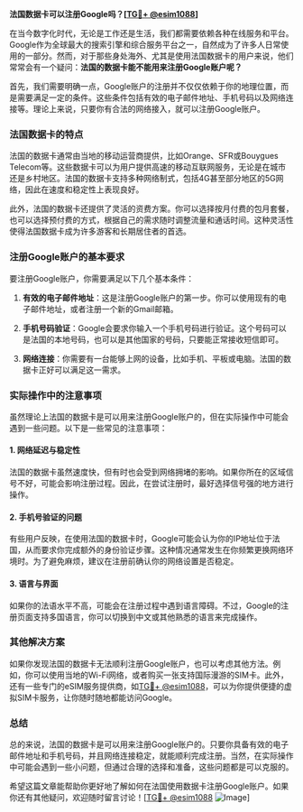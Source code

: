**法国数据卡可以注册Google吗？[[TG💪+ @esim1088](https://t.me/s/esim1088)]**

在当今数字化时代，无论是工作还是生活，我们都需要依赖各种在线服务和平台。Google作为全球最大的搜索引擎和综合服务平台之一，自然成为了许多人日常使用的一部分。然而，对于那些身处海外、尤其是使用法国数据卡的用户来说，他们常常会有一个疑问：**法国的数据卡能不能用来注册Google账户呢？**

首先，我们需要明确一点，Google账户的注册并不仅仅依赖于你的地理位置，而是需要满足一定的条件。这些条件包括有效的电子邮件地址、手机号码以及网络连接等。理论上来说，只要你有合法的网络接入，就可以注册Google账户。

### 法国数据卡的特点

法国的数据卡通常由当地的移动运营商提供，比如Orange、SFR或Bouygues Telecom等。这些数据卡可以为用户提供高速的移动互联网服务，无论是在城市还是乡村地区。法国的数据卡支持多种网络制式，包括4G甚至部分地区的5G网络，因此在速度和稳定性上表现良好。

此外，法国的数据卡还提供了灵活的资费方案。你可以选择按月付费的包月套餐，也可以选择预付费的方式，根据自己的需求随时调整流量和通话时间。这种灵活性使得法国数据卡成为许多游客和长期居住者的首选。

### 注册Google账户的基本要求

要注册Google账户，你需要满足以下几个基本条件：

1. **有效的电子邮件地址**：这是注册Google账户的第一步。你可以使用现有的电子邮件地址，或者注册一个新的Gmail邮箱。
   
2. **手机号码验证**：Google会要求你输入一个手机号码进行验证。这个号码可以是法国的本地号码，也可以是其他国家的号码，只要能正常接收短信即可。

3. **网络连接**：你需要有一台能够上网的设备，比如手机、平板或电脑。法国的数据卡正好可以满足这一需求。

### 实际操作中的注意事项

虽然理论上法国的数据卡是可以用来注册Google账户的，但在实际操作中可能会遇到一些问题。以下是一些常见的注意事项：

#### 1. 网络延迟与稳定性
法国的数据卡虽然速度快，但有时也会受到网络拥堵的影响。如果你所在的区域信号不好，可能会影响注册过程。因此，在尝试注册时，最好选择信号强的地方进行操作。

#### 2. 手机号验证的问题
有些用户反映，在使用法国的数据卡时，Google可能会认为你的IP地址位于法国，从而要求你完成额外的身份验证步骤。这种情况通常发生在你频繁更换网络环境时。为了避免麻烦，建议在注册前确认你的网络设置是否稳定。

#### 3. 语言与界面
如果你的法语水平不高，可能会在注册过程中遇到语言障碍。不过，Google的注册页面支持多国语言，你可以切换到中文或其他熟悉的语言来完成操作。

### 其他解决方案

如果你发现法国的数据卡无法顺利注册Google账户，也可以考虑其他方法。例如，你可以使用当地的Wi-Fi网络，或者购买一张支持国际漫游的SIM卡。此外，还有一些专门的eSIM服务提供商，如[TG💪+ @esim1088](https://t.me/s/esim1088)，可以为你提供便捷的虚拟SIM卡服务，让你随时随地都能访问Google。

### 总结

总的来说，法国的数据卡是可以用来注册Google账户的。只要你具备有效的电子邮件地址和手机号码，并且网络连接稳定，就能顺利完成注册。当然，在实际操作中可能会遇到一些小问题，但通过合理的选择和准备，这些问题都是可以克服的。

希望这篇文章能帮助你更好地了解如何在法国使用数据卡注册Google账户。如果你还有其他疑问，欢迎随时留言讨论！[[TG💪+ @esim1088](https://t.me/s/esim1088) ![Image](https://i.postimg.cc/4NQfJmqS/Snipaste-2025-05-13-00-14-12.png)]